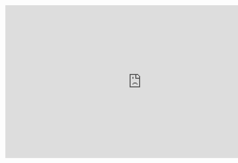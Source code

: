 <iframe width="853" height="480" src="https://www.youtube.com/embed/WIRK_pGdIdA" title="chip" frameborder="0" allow="accelerometer; autoplay; clipboard-write; encrypted-media; gyroscope; picture-in-picture; web-share" allowfullscreen></iframe>
